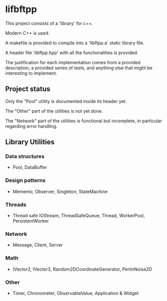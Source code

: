 # lifbftpp

This project consists of a 'library' for c++. 

Modern C++ is used.

A makefile is provided to compile into a 'libftpp.a' static library file.

A header file 'libftpp.hpp' with all the functionalities is provided.

The justification for each implementation comes from a provided description, a provided series of tests, and anything else that might be interesting to implement.

## Project status

Only the "Pool" utility is documented inside its header yet.

The "Other" part of the utilities is not yet done.

The "Network" part of the utilities is functional but incomplete, in particular regarding error handling.

## Library Utilities

### Data structures

- Pool, DataBuffer

### Design patterns 

- Memento, Observer, Singleton, StateMachine

### Threads

- Thread safe IOStream, ThreadSafeQueue, Thread, WorkerPool, PersistentWorker

### Network

- Message, Client, Server

### Math

- IVector2, IVector3, Random2DCoordinateGenerator, PerlinNoise2D

### Other

- Timer, Chronometer, ObservableValue, Application & Widget
